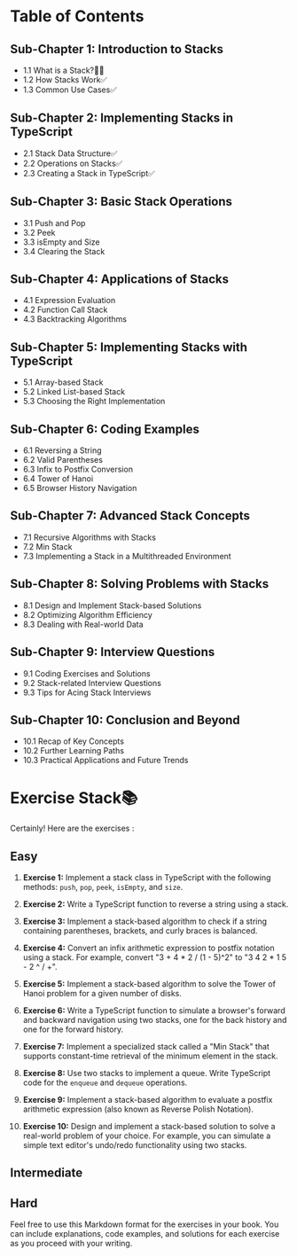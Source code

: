 # Table of Contents

## Sub-Chapter 1: Introduction to Stacks

- 1.1 What is a Stack?🥙✅
- 1.2 How Stacks Work✅
- 1.3 Common Use Cases✅

## Sub-Chapter  2: Implementing Stacks in TypeScript

- 2.1 Stack Data Structure✅
- 2.2 Operations on Stacks✅
- 2.3 Creating a Stack in TypeScript✅

## Sub-Chapter 3: Basic Stack Operations

- 3.1 Push and Pop
- 3.2 Peek
- 3.3 isEmpty and Size
- 3.4 Clearing the Stack

## Sub-Chapter 4: Applications of Stacks

- 4.1 Expression Evaluation
- 4.2 Function Call Stack
- 4.3 Backtracking Algorithms

## Sub-Chapter 5: Implementing Stacks with TypeScript

- 5.1 Array-based Stack
- 5.2 Linked List-based Stack
- 5.3 Choosing the Right Implementation

## Sub-Chapter 6: Coding Examples

- 6.1 Reversing a String
- 6.2 Valid Parentheses
- 6.3 Infix to Postfix Conversion
- 6.4 Tower of Hanoi
- 6.5 Browser History Navigation

## Sub-Chapter 7: Advanced Stack Concepts

- 7.1 Recursive Algorithms with Stacks
- 7.2 Min Stack
- 7.3 Implementing a Stack in a Multithreaded Environment

## Sub-Chapter 8: Solving Problems with Stacks

- 8.1 Design and Implement Stack-based Solutions
- 8.2 Optimizing Algorithm Efficiency
- 8.3 Dealing with Real-world Data

## Sub-Chapter 9: Interview Questions

- 9.1 Coding Exercises and Solutions
- 9.2 Stack-related Interview Questions
- 9.3 Tips for Acing Stack Interviews

## Sub-Chapter 10: Conclusion and Beyond

- 10.1 Recap of Key Concepts
- 10.2 Further Learning Paths
- 10.3 Practical Applications and Future Trends


# Exercise Stack📚

Certainly! Here are the exercises :

## Easy

1. **Exercise 1:** Implement a stack class in TypeScript with the following methods: `push`, `pop`, `peek`, `isEmpty`, and `size`.

2. **Exercise 2:** Write a TypeScript function to reverse a string using a stack.

3. **Exercise 3:** Implement a stack-based algorithm to check if a string containing parentheses, brackets, and curly braces is balanced.

4. **Exercise 4:** Convert an infix arithmetic expression to postfix notation using a stack. For example, convert "3 + 4 * 2 / (1 - 5)^2" to "3 4 2 * 1 5 - 2 ^ / +".

5. **Exercise 5:** Implement a stack-based algorithm to solve the Tower of Hanoi problem for a given number of disks.

6. **Exercise 6:** Write a TypeScript function to simulate a browser's forward and backward navigation using two stacks, one for the back history and one for the forward history.

7. **Exercise 7:** Implement a specialized stack called a "Min Stack" that supports constant-time retrieval of the minimum element in the stack.

8. **Exercise 8:** Use two stacks to implement a queue. Write TypeScript code for the `enqueue` and `dequeue` operations.

9. **Exercise 9:** Implement a stack-based algorithm to evaluate a postfix arithmetic expression (also known as Reverse Polish Notation).

10. **Exercise 10:** Design and implement a stack-based solution to solve a real-world problem of your choice. For example, you can simulate a simple text editor's undo/redo functionality using two stacks.

## Intermediate

## Hard


Feel free to use this Markdown format for the exercises in your book. You can include explanations, code examples, and solutions for each exercise as you proceed with your writing.